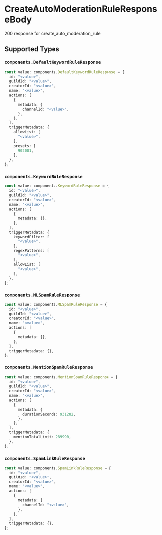 # CreateAutoModerationRuleResponseBody

200 response for create_auto_moderation_rule


## Supported Types

### `components.DefaultKeywordRuleResponse`

```typescript
const value: components.DefaultKeywordRuleResponse = {
  id: "<value>",
  guildId: "<value>",
  creatorId: "<value>",
  name: "<value>",
  actions: [
    {
      metadata: {
        channelId: "<value>",
      },
    },
  ],
  triggerMetadata: {
    allowList: [
      "<value>",
    ],
    presets: [
      902001,
    ],
  },
};
```

### `components.KeywordRuleResponse`

```typescript
const value: components.KeywordRuleResponse = {
  id: "<value>",
  guildId: "<value>",
  creatorId: "<value>",
  name: "<value>",
  actions: [
    {
      metadata: {},
    },
  ],
  triggerMetadata: {
    keywordFilter: [
      "<value>",
    ],
    regexPatterns: [
      "<value>",
    ],
    allowList: [
      "<value>",
    ],
  },
};
```

### `components.MLSpamRuleResponse`

```typescript
const value: components.MLSpamRuleResponse = {
  id: "<value>",
  guildId: "<value>",
  creatorId: "<value>",
  name: "<value>",
  actions: [
    {
      metadata: {},
    },
  ],
  triggerMetadata: {},
};
```

### `components.MentionSpamRuleResponse`

```typescript
const value: components.MentionSpamRuleResponse = {
  id: "<value>",
  guildId: "<value>",
  creatorId: "<value>",
  name: "<value>",
  actions: [
    {
      metadata: {
        durationSeconds: 931282,
      },
    },
  ],
  triggerMetadata: {
    mentionTotalLimit: 289990,
  },
};
```

### `components.SpamLinkRuleResponse`

```typescript
const value: components.SpamLinkRuleResponse = {
  id: "<value>",
  guildId: "<value>",
  creatorId: "<value>",
  name: "<value>",
  actions: [
    {
      metadata: {
        channelId: "<value>",
      },
    },
  ],
  triggerMetadata: {},
};
```

